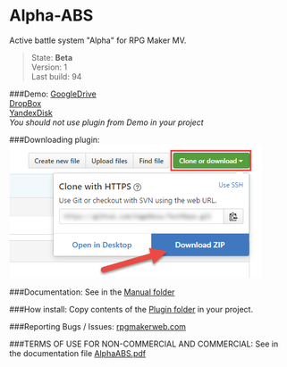 # Alpha-ABS
Active battle system "Alpha" for RPG Maker MV.

>State: **Beta**  
>Version: 1  
>Last build: 94  

###Demo:
[GoogleDrive](https://drive.google.com/open?id=0B2Op9L9O4mLla2dVX2dWcE92SUU)  
[DropBox](https://dl.dropboxusercontent.com/u/88841876/Alpha%20ABS%20Demo.7z)  
[YandexDisk](https://yadi.sk/d/ke3BUdAPv5Mzx)  
*You should not use plugin from Demo in your project*  

###Downloading plugin:
![image](https://github.com/KageDesu/TestRepo/blob/master/Download.png)

###Documentation:
See in the [Manual folder](https://github.com/KageDesu/Alpha-ABS/tree/master/Alpha%20ABS%20plugin/Manual)

###How install:
Copy contents  of the [Plugin folder](https://github.com/KageDesu/Alpha-ABS/tree/master/Alpha%20ABS%20plugin/Plugin) in your project.

###Reporting Bugs / Issues:
[rpgmakerweb.com](http://forums.rpgmakerweb.com/index.php?/topic/66713-abs-alpha-preview/)

###TERMS OF USE FOR NON-COMMERCIAL AND COMMERCIAL:
See in the documentation file [AlphaABS.pdf](https://github.com/KageDesu/Alpha-ABS/blob/master/Alpha%20ABS%20plugin/Manual/Alpha%20ABS.pdf)




